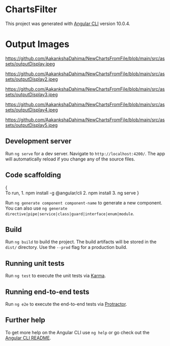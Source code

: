 # ChartsFilter

This project was generated with [Angular CLI](https://github.com/angular/angular-cli) version 10.0.4.

# Output Images

https://github.com/AakankshaDahima/NewChartsFromFile/blob/main/src/assets/outputDisplay.jpeg

https://github.com/AakankshaDahima/NewChartsFromFile/blob/main/src/assets/outputDisplay2.jpeg

https://github.com/AakankshaDahima/NewChartsFromFile/blob/main/src/assets/outputDisplay3.jpeg

https://github.com/AakankshaDahima/NewChartsFromFile/blob/main/src/assets/outputDisplay4.jpeg

https://github.com/AakankshaDahima/NewChartsFromFile/blob/main/src/assets/outputDisplay5.jpeg

## Development server

Run `ng serve` for a dev server. Navigate to `http://localhost:4200/`. The app will automatically reload if you change any of the source files.

## Code scaffolding

{   
    To run, 
    1. npm install -g @angular/cli
    2. npm install
    3. ng serve
}

Run `ng generate component component-name` to generate a new component. You can also use `ng generate directive|pipe|service|class|guard|interface|enum|module`.

## Build

Run `ng build` to build the project. The build artifacts will be stored in the `dist/` directory. Use the `--prod` flag for a production build.

## Running unit tests

Run `ng test` to execute the unit tests via [Karma](https://karma-runner.github.io).

## Running end-to-end tests

Run `ng e2e` to execute the end-to-end tests via [Protractor](http://www.protractortest.org/).

## Further help

To get more help on the Angular CLI use `ng help` or go check out the [Angular CLI README](https://github.com/angular/angular-cli/blob/master/README.md).

